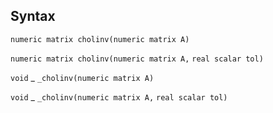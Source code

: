 ## Syntax

`numeric matrix cholinv(numeric matrix A)`

`numeric matrix cholinv(numeric matrix A,`
`real scalar tol)`

`void`<span class="nowrap"> _ `_cholinv(numeric matrix A)`

`void`<span class="nowrap"> _ `_cholinv(numeric matrix A,`
`real scalar tol)`
